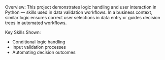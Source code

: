 Overview:
This project demonstrates logic handling and user interaction in Python — skills used in data validation workflows. In a business context, similar logic ensures correct user selections in data entry or guides decision trees in automated workflows.

Key Skills Shown:

- Conditional logic handling
- Input validation processes
- Automating decision outcomes
